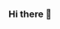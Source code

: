 ### Hi there 👋

<!--
**danilowilliam87/danilowilliam87** is a ✨ _special_ ✨ repository because its `README.md` (this file) appears on your GitHub profile.

Here are some ideas to get you started:


![1](https://github-readme-stats.vercel.app/api/top-langs/?username=danilowilliam87&theme=blue-green)



[![Anurag's github stats](https://github-readme-stats.vercel.app/api?username=danilowilliam87&theme=blue-green)](https://github.com/felipementel/github-readme-stats)
